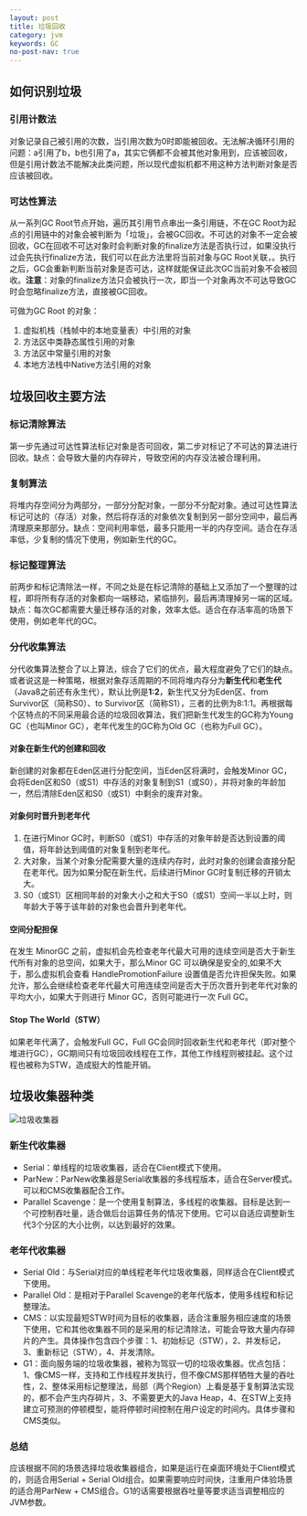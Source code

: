 ```yaml
---
layout: post
title: 垃圾回收
category: jvm
keywords: GC
no-post-nav: true
---
```


## 如何识别垃圾
### 引用计数法
对象记录自己被引用的次数，当引用次数为0时即能被回收。无法解决循环引用的问题：a引用了b，b也引用了a，其实它俩都不会被其他对象用到，应该被回收，但是引用计数法不能解决此类问题，所以现代虚拟机都不用这种方法判断对象是否应该被回收。

### 可达性算法
从一系列GC Root节点开始，遍历其引用节点串出一条引用链，不在GC Root为起点的引用链中的对象会被判断为「垃圾」，会被GC回收。不可达的对象不一定会被回收，GC在回收不可达对象时会判断对象的finalize方法是否执行过，如果没执行过会先执行finalize方法，我们可以在此方法里将当前对象与GC Root关联，。执行之后，GC会重新判断当前对象是否可达，这样就能保证此次GC当前对象不会被回收。**注意**：对象的finalize方法只会被执行一次，即当一个对象再次不可达导致GC时会忽略finalize方法，直接被GC回收。

可做为GC Root 的对象：
1. 虚拟机栈（栈帧中的本地变量表）中引用的对象
2. 方法区中类静态属性引用的对象
3. 方法区中常量引用的对象
4. 本地方法栈中Native方法引用的对象

## 垃圾回收主要方法
### 标记清除算法
第一步先通过可达性算法标记对象是否可回收，第二步对标记了不可达的算法进行回收。缺点：会导致大量的内存碎片，导致空闲的内存没法被合理利用。
### 复制算法
将堆内存空间分为两部分，一部分分配对象，一部分不分配对象。通过可达性算法标记可达的（存活）对象，然后将存活的对象依次复制到另一部分空间中，最后再清理原来那部分。缺点：空间利用率低，最多只能用一半的内存空间。适合在存活率低，少复制的情况下使用，例如新生代的GC。
### 标记整理算法
前两步和标记清除法一样，不同之处是在标记清除的基础上又添加了一个整理的过程，即将所有存活的对象都向一端移动，紧临排列，最后再清理掉另一端的区域。缺点：每次GC都需要大量迁移存活的对象，效率太低。适合在存活率高的场景下使用，例如老年代的GC。
### 分代收集算法
分代收集算法整合了以上算法，综合了它们的优点，最大程度避免了它们的缺点。或者说这是一种策略，根据对象存活周期的不同将堆内存分为**新生代**和**老生代**（Java8之前还有永生代），默认比例是**1:2**，新生代又分为Eden区、from Survivor区（简称S0）、to Survivor区（简称S1），三者的比例为8:1:1。再根据每个区特点的不同采用最合适的垃圾回收算法，我们把新生代发生的GC称为Young GC（也叫Minor GC），老年代发生的GC称为Old GC（也称为Full GC）。

#### 对象在新生代的创建和回收
新创建的对象都在Eden区进行分配空间，当Eden区将满时，会触发Minor GC，会将Eden区和S0（或S1）中存活的对象复制到S1（或S0），并将对象的年龄加一，然后清除Eden区和S0（或S1）中剩余的废弃对象。

#### 对象何时晋升到老年代
1. 在进行Minor GC时，判断S0（或S1）中存活的对象年龄是否达到设置的阈值，将年龄达到阈值的对象复制到老年代。
2. 大对象，当某个对象分配需要大量的连续内存时，此时对象的创建会直接分配在老年代。因为如果分配在新生代，后续进行Minor GC时复制迁移的开销太大。
3. S0（或S1）区相同年龄的对象大小之和大于S0（或S1）空间一半以上时，则年龄大于等于该年龄的对象也会晋升到老年代。

#### 空间分配担保
在发生 MinorGC 之前，虚拟机会先检查老年代最大可用的连续空间是否大于新生代所有对象的总空间，如果大于，那么Minor GC 可以确保是安全的,如果不大于，那么虚拟机会查看 HandlePromotionFailure 设置值是否允许担保失败。如果允许，那么会继续检查老年代最大可用连续空间是否大于历次晋升到老年代对象的平均大小，如果大于则进行 Minor GC，否则可能进行一次 Full GC。

#### Stop The World（STW）
如果老年代满了，会触发Full GC，Full GC会同时回收新生代和老年代（即对整个堆进行GC），GC期间只有垃圾回收线程在工作，其他工作线程则被挂起。这个过程也被称为STW，造成挺大的性能开销。

## 垃圾收集器种类
![垃圾收集器](http://image.wyc1856.club/2020-02-26-20-52-16.png)

### 新生代收集器
- Serial：单线程的垃圾收集器，适合在Client模式下使用。
- ParNew：ParNew收集器是Serial收集器的多线程版本，适合在Server模式。可以和CMS收集器配合工作。
- Parallel Scavenge：是一个使用复制算法，多线程的收集器。目标是达到一个可控制吞吐量，适合做后台运算任务的情况下使用。它可以自适应调整新生代3个分区的大小比例，以达到最好的效果。

### 老年代收集器
- Serial Old：与Serial对应的单线程老年代垃圾收集器，同样适合在Client模式下使用。
- Parallel Old：是相对于Parallel Scavenge的老年代版本，使用多线程和标记整理法。
- CMS：以实现最短STW时间为目标的收集器，适合注重服务相应速度的场景下使用，它和其他收集器不同的是采用的标记清除法，可能会导致大量内存碎片的产生。具体操作包含四个步骤：1、初始标记（STW），2、并发标记，3、重新标记（STW），4、并发清除。
- G1：面向服务端的垃圾收集器，被称为驾驭一切的垃圾收集器。优点包括：1、像CMS一样，支持和工作线程并发执行，但不像CMS那样牺牲大量的吞吐性，2、整体采用标记整理法，局部（两个Region）上看是基于复制算法实现的，都不会产生内存碎片，3、不需要更大的Java Heap，4、在STW上支持建立可预测的停顿模型，能将停顿时间控制在用户设定的时间内。具体步骤和CMS类似。

### 总结
应该根据不同的场景选择垃圾收集器组合，如果是运行在桌面环境处于Client模式的，则适合用Serial + Serial Old组合。如果需要响应时间快，注重用户体验场景的适合用ParNew + CMS组合。G1的话需要根据吞吐量等要求适当调整相应的JVM参数。